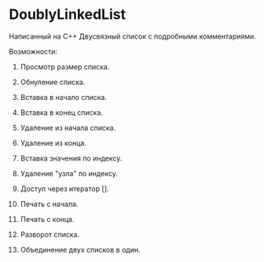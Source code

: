 # DoublyLinkedList
Написанный на C++ Двусвязный список с подробными комментариями.

Возможности:

1) Просмотр размер списка.
2) Обнуление списка.

3) Вставка в начало списка.
4) Вставка в конец списка.

5) Удаление из начала списка.
6) Удаление из конца.
    
7) Вставка  значения по индексу.
8) Удаление "узла" по индексу.
    
9) Доступ через итератор [].
    
10) Печать с начала.
11) Печать с конца.
    
13) Разворот списка.

14) Объединение двух списков в один.
